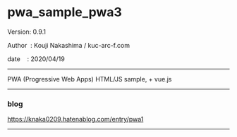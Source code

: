 ﻿# pwa_sample_pwa3

 Version: 0.9.1

 Author  : Kouji Nakashima / kuc-arc-f.com

 date    : 2020/04/19

***

PWA (Progressive Web Apps) HTML/JS sample, + vue.js

***
### blog

https://knaka0209.hatenablog.com/entry/pwa1

***

